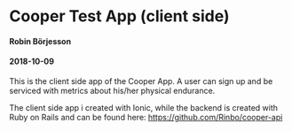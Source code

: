 # Cooper Test App (client side)
#### Robin Börjesson
#### 2018-10-09

This is the client side app of the Cooper App. A user can sign up and be serviced with metrics about his/her physical endurance.

The client side app i created with Ionic, while the backend is created with Ruby on Rails and can be found here: https://github.com/Rinbo/cooper-api